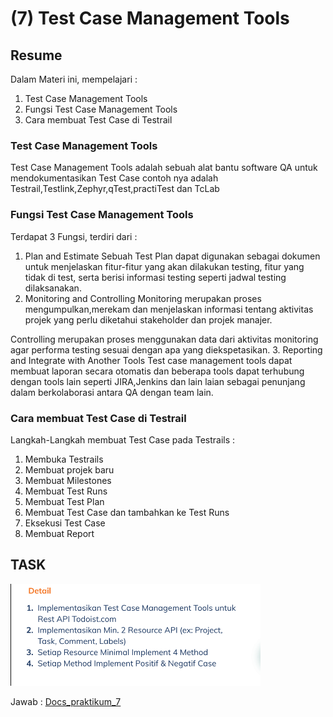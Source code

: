 # (7)  Test Case Management Tools

## Resume 

Dalam Materi ini, mempelajari :
1. Test Case Management Tools
2. Fungsi Test Case Management Tools
3. Cara membuat Test Case di Testrail

### Test Case Management Tools
Test Case Management Tools adalah sebuah alat bantu software QA untuk mendokumentasikan Test Case
contoh nya adalah Testrail,Testlink,Zephyr,qTest,practiTest dan TcLab

### Fungsi Test Case Management Tools
Terdapat 3 Fungsi, terdiri dari :
1. Plan and Estimate
  Sebuah Test Plan dapat digunakan sebagai dokumen untuk menjelaskan fitur-fitur yang akan dilakukan testing, fitur yang tidak di test, serta berisi informasi testing seperti jadwal testing dilaksanakan.
2. Monitoring and Controlling
  Monitoring merupakan proses mengumpulkan,merekam dan menjelaskan informasi tentang aktivitas projek yang perlu diketahui stakeholder dan projek manajer.

  Controlling merupakan proses menggunakan data dari aktivitas monitoring agar performa testing sesuai dengan apa yang diekspetasikan.
3. Reporting and Integrate with Another Tools
  Test case management tools dapat membuat laporan secara otomatis dan beberapa tools dapat terhubung dengan tools lain seperti JIRA,Jenkins dan lain laian sebagai penunjang dalam berkolaborasi antara QA dengan team lain.

 
### Cara membuat Test Case di Testrail
Langkah-Langkah membuat Test Case pada Testrails :
1. Membuka Testrails
2. Membuat projek baru
3. Membuat Milestones
4. Membuat Test Runs
5. Membuat Test Plan
6. Membuat Test Case dan tambahkan ke Test Runs
7. Eksekusi Test Case
8. Membuat Report


## TASK

<img src="./screenshoot/soal.png" width="400">

Jawab : [Docs_praktikum_7](https://docs.google.com/document/d/1lxBjVoHALCq_1wlFGWVnBYGR33ZROHjFN71jBdOekos/edit?usp=sharing)


